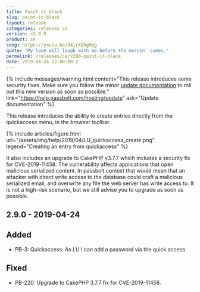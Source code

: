 ```yaml
---
title: Paint it black
slug: paint-it-black
layout: release
categories: releases ce
version: v2.9.0
product: ce
song: https://youtu.be/O4irXQhgMqg
quote: "My love will laugh with me before the mornin' comes."
permalink: /releases/ce/v290-paint-it-black
date: 2019-04-24 12:00:00 Z
---
```


{% include messages/warning.html
    content="This release introduces some security fixes. Make sure you follow 
    the minor [update documentation](https://help.passbolt.com/hosting/update) to roll out this new version as soon as possible."
    link="https://help.passbolt.com/hosting/update"
    ask="Update documentation"
%}

This release introduces the ability to create entries directly from the quickaccess menu, in the browser
toolbar.

{% include articles/figure.html
    url="/assets/img/help/2019/04/LU_quickaccess_create.png"
    legend="Creating an entry from quickaccess"
%}

It also includes an upgrade to CakePHP v3.7.7 which includes a security fix for CVE-2019-11458. 
The vulnerability affects applications that open malicious serialized content. In passbolt context that would mean
that an attacker with direct write access to the database could craft a malicious serialized email, and 
overwrite any file the web server has write access to. It is not a high-risk scenario, but we still advise you
to upgrade as soon as possible.

## 2.9.0 - 2019-04-24
## Added
- PB-3: Quickaccess: As LU I can add a password via the quick access

## Fixed
- PB-220: Upgrade to CakePHP 3.7.7 fix for CVE-2019-11458. 
